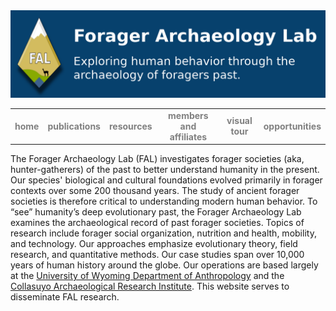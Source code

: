 <html>
  <body>
    <img src="FAL_banner.png" alt="FAL banner">
    <p><table width="100%" border="0" align="center">
      <tr>
        <td align="center"><a href="README.md" style="text-decoration:none; font-weight:bold; color:gray">home</a></td>
        <td align="center"><a href=publications.md style="text-decoration:none; font-weight:bold; color:gray">publications</a></td>
        <td align="center"><a href=resources.md style="text-decoration:none; font-weight:bold; color:gray">resources</a></td>
        <td align="center"><a href=affiliates.md style="text-decoration:none; font-weight:bold; color:gray">members and affiliates</a></td>
        <td align="center"><a href=visuals.md style="text-decoration:none; font-weight:bold; color:gray">visual tour</a></td>
        <td align="center"><a href=opportunities.md style="text-decoration:none; font-weight:bold; color:gray">opportunities</a></td>
      </tr>
    </table></p>
  <p>The Forager Archaeology Lab (FAL) investigates forager societies (aka, hunter-gatherers) of the past to better understand humanity in the present. Our species' biological and cultural foundations evolved primarily in forager contexts over some 200 thousand years. The study of ancient forager societies is therefore critical to understanding modern human behavior. To “see” humanity’s deep evolutionary past, the Forager Archaeology Lab examines the archaeological record of past forager societies. Topics of research include forager social organization, nutrition and health, mobility, and technology. Our approaches emphasize evolutionary theory, field research, and quantitative methods. Our case studies span over 10,000 years of human history around the globe. Our operations are based largely at the <a href="https://www.uwyo.edu/anthropology/" target="_blank">University of Wyoming Department of Anthropology</a> and the <a href="https://www.cariperu.org/" target="_blank">Collasuyo Archaeological Research Institute</a>. This website serves to disseminate FAL research.
  </p>
  </body>
</html>
